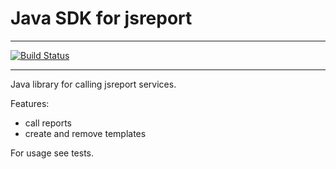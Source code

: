 # Java SDK for jsreport

---

[![Build Status](https://travis-ci.org/hedonCZ/jsreport-javaclient.png?branch=master)](https://travis-ci.org/hedonCZ/jsreport-javaclient)

--- 
Java library for calling jsreport services. 

Features:
* call reports
* create and remove templates

For usage see tests.

 
